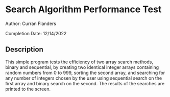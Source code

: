# Search Algorithm Performance Test
Author: Curran Flanders

Completion Date: 12/14/2022

## Description
This simple program tests the efficiency of two array search methods, binary and sequential, by
creating two identical integer arrays containing random numbers from 0 to 999, sorting the
second array, and searching for any number of integers chosen by the user using sequential
search on the first array and binary search on the second.
The results of the searches are printed to the screen.
